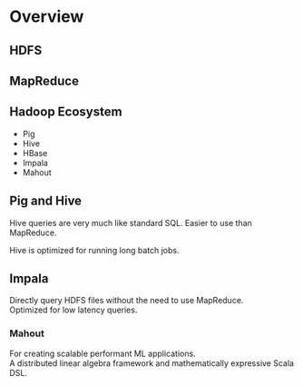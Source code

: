 # Overview

## HDFS

## MapReduce

## Hadoop Ecosystem
- Pig
- Hive
- HBase
- Impala
- Mahout

## Pig and Hive
Hive queries are very much like standard SQL. Easier to use than MapReduce.  

Hive is optimized for running long batch jobs.  

## Impala
Directly query HDFS files without the need to use MapReduce.  
Optimized for low latency queries.  

### Mahout
For creating scalable performant ML applications.  
A distributed linear algebra framework and mathematically expressive Scala DSL.  